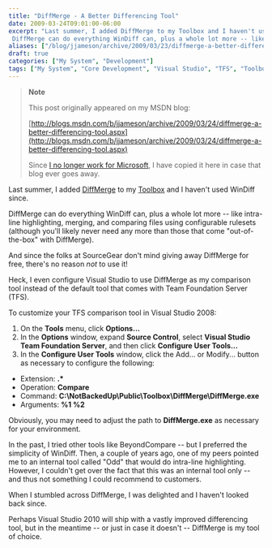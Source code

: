 ```yaml
---
title: "DiffMerge - A Better Differencing Tool"
date: 2009-03-24T09:01:00-06:00
excerpt: "Last summer, I added DiffMerge to my Toolbox and I haven't used WinDiff since. 
 DiffMerge can do everything WinDiff can, plus a whole lot more -- like intra-line highlighting, merging, and comparing files using configurable rulesets (although you'll..."
aliases: ["/blog/jjameson/archive/2009/03/23/diffmerge-a-better-differencing-tool.aspx", "/blog/jjameson/archive/2009/03/24/diffmerge-a-better-differencing-tool.aspx"]
draft: true
categories: ["My System", "Development"]
tags: ["My System", "Core Development", "Visual Studio", "TFS", "Toolbox"]
---
```


> **Note**
>
> This post originally appeared on my MSDN blog:
>
> [http://blogs.msdn.com/b/jjameson/archive/2009/03/24/diffmerge-a-better-differencing-tool.aspx](http://blogs.msdn.com/b/jjameson/archive/2009/03/24/diffmerge-a-better-differencing-tool.aspx)
>
> Since
> [I no longer work for Microsoft](/blog/jjameson/2011/09/02/last-day-with-microsoft),
> I have copied it here in case that blog ever goes away.

Last summer, I added [DiffMerge](http://www.sourcegear.com/diffmerge/) to my
[Toolbox](/blog/jjameson/2007/03/22/backedup-and-notbackedup) and I haven't used
WinDiff since.

DiffMerge can do everything WinDiff can, plus a whole lot more -- like
intra-line highlighting, merging, and comparing files using configurable
rulesets (although you'll likely never need any more than those that come
"out-of-the-box" with DiffMerge).

And since the folks at SourceGear don't mind giving away DiffMerge for free,
there's no reason *not* to use it!

Heck, I even configure Visual Studio to use DiffMerge as my comparison tool
instead of the default tool that comes with Team Foundation Server (TFS).

To customize your TFS comparison tool in Visual Studio 2008:

1. On the **Tools** menu, click **Options...**
2. In the **Options** window, expand **Source Control**, select **Visual Studio
   Team Foundation Server**, and then click **Configure User Tools...**
3. In the **Configure User Tools** window, click the Add... or Modify... button
   as necessary to configure the following:

- Extension: **.\***
- Operation: **Compare**
- Command: **C:\NotBackedUp\Public\Toolbox\DiffMerge\DiffMerge.exe**
- Arguments: **%1 %2**

Obviously, you may need to adjust the path to **DiffMerge.exe** as necessary for
your environment.

In the past, I tried other tools like BeyondCompare -- but I preferred the
simplicity of WinDiff. Then, a couple of years ago, one of my peers pointed me
to an internal tool called "Odd" that would do intra-line highlighting. However,
I couldn't get over the fact that this was an internal tool only -- and thus not
something I could recommend to customers.

When I stumbled across DiffMerge, I was delighted and I haven't looked back
since.

Perhaps Visual Studio 2010 will ship with a vastly improved differencing tool,
but in the meantime -- or just in case it doesn't -- DiffMerge is my tool of
choice.
